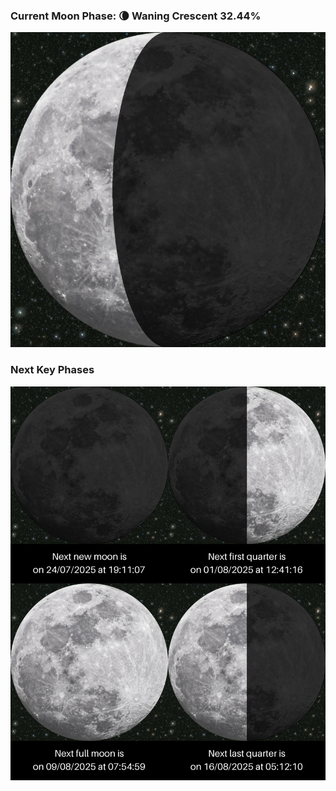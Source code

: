 ### Current Moon Phase: 🌘 Waning Crescent 32.44%
![Moon Phase](moonphase.png)
### Next Key Phases
![Gallery](gallery.png)
